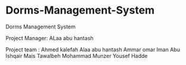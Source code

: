 # Dorms-Management-System
Dorms Management System

Project Manager: 
ALaa abu hantash

Project team :
Ahmed kalefah
Alaa abu hantash
Ammar omar
Iman Abu Ishqair
Mais Tawalbeh
Mohammad Munzer
Yousef Hadde
